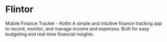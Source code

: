 # Flintor
Mobile Finance Tracker - Kotlin
A simple and intuitive finance tracking app to record, monitor, and manage income and expenses. Built for easy budgeting and real-time financial insights.
